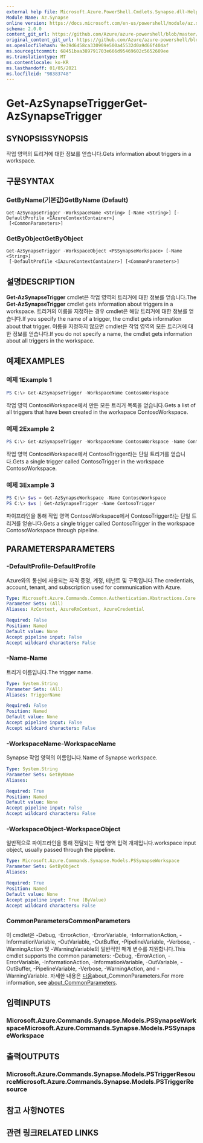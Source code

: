 ```yaml
---
external help file: Microsoft.Azure.PowerShell.Cmdlets.Synapse.dll-Help.xml
Module Name: Az.Synapse
online version: https://docs.microsoft.com/en-us/powershell/module/az.synapse/get-azsynapsetrigger
schema: 2.0.0
content_git_url: https://github.com/Azure/azure-powershell/blob/master/src/Synapse/Synapse/help/Get-AzSynapseTrigger.md
original_content_git_url: https://github.com/Azure/azure-powershell/blob/master/src/Synapse/Synapse/help/Get-AzSynapseTrigger.md
ms.openlocfilehash: 9e39d6458ca330909e500a45532d0a9d66f404af
ms.sourcegitcommit: 68451baa389791703e666d95469602c5652609ee
ms.translationtype: MT
ms.contentlocale: ko-KR
ms.lasthandoff: 01/05/2021
ms.locfileid: "98383748"
---
```

# <span data-ttu-id="e6f13-101">Get-AzSynapseTrigger</span><span class="sxs-lookup"><span data-stu-id="e6f13-101">Get-AzSynapseTrigger</span></span>

## <span data-ttu-id="e6f13-102">SYNOPSIS</span><span class="sxs-lookup"><span data-stu-id="e6f13-102">SYNOPSIS</span></span>
<span data-ttu-id="e6f13-103">작업 영역의 트리거에 대한 정보를 얻습니다.</span><span class="sxs-lookup"><span data-stu-id="e6f13-103">Gets information about triggers in a workspace.</span></span>

## <span data-ttu-id="e6f13-104">구문</span><span class="sxs-lookup"><span data-stu-id="e6f13-104">SYNTAX</span></span>

### <span data-ttu-id="e6f13-105">GetByName(기본값)</span><span class="sxs-lookup"><span data-stu-id="e6f13-105">GetByName (Default)</span></span>
```
Get-AzSynapseTrigger -WorkspaceName <String> [-Name <String>] [-DefaultProfile <IAzureContextContainer>]
 [<CommonParameters>]
```

### <span data-ttu-id="e6f13-106">GetByObject</span><span class="sxs-lookup"><span data-stu-id="e6f13-106">GetByObject</span></span>
```
Get-AzSynapseTrigger -WorkspaceObject <PSSynapseWorkspace> [-Name <String>]
 [-DefaultProfile <IAzureContextContainer>] [<CommonParameters>]
```

## <span data-ttu-id="e6f13-107">설명</span><span class="sxs-lookup"><span data-stu-id="e6f13-107">DESCRIPTION</span></span>
<span data-ttu-id="e6f13-108">**Get-AzSynapseTrigger** cmdlet은 작업 영역의 트리거에 대한 정보를 얻습니다.</span><span class="sxs-lookup"><span data-stu-id="e6f13-108">The **Get-AzSynapseTrigger** cmdlet gets information about triggers in a workspace.</span></span> <span data-ttu-id="e6f13-109">트리거의 이름을 지정하는 경우 cmdlet은 해당 트리거에 대한 정보를 얻습니다.</span><span class="sxs-lookup"><span data-stu-id="e6f13-109">If you specify the name of a trigger, the cmdlet gets information about that trigger.</span></span> <span data-ttu-id="e6f13-110">이름을 지정하지 않으면 cmdlet은 작업 영역의 모든 트리거에 대한 정보를 얻습니다.</span><span class="sxs-lookup"><span data-stu-id="e6f13-110">If you do not specify a name, the cmdlet gets information about all triggers in the workspace.</span></span>

## <span data-ttu-id="e6f13-111">예제</span><span class="sxs-lookup"><span data-stu-id="e6f13-111">EXAMPLES</span></span>

### <span data-ttu-id="e6f13-112">예제 1</span><span class="sxs-lookup"><span data-stu-id="e6f13-112">Example 1</span></span>
```powershell
PS C:\> Get-AzSynapseTrigger -WorkspaceName ContosoWorkspace
```

<span data-ttu-id="e6f13-113">작업 영역 ContosoWorkspace에서 만든 모든 트리거 목록을 얻습니다.</span><span class="sxs-lookup"><span data-stu-id="e6f13-113">Gets a list of all triggers that have been created in the workspace ContosoWorkspace.</span></span>

### <span data-ttu-id="e6f13-114">예제 2</span><span class="sxs-lookup"><span data-stu-id="e6f13-114">Example 2</span></span>
```powershell
PS C:\> Get-AzSynapseTrigger -WorkspaceName ContosoWorkspace -Name ContosoTrigger
```

<span data-ttu-id="e6f13-115">작업 영역 ContosoWorkspace에서 ContosoTrigger라는 단일 트리거를 얻습니다.</span><span class="sxs-lookup"><span data-stu-id="e6f13-115">Gets a single trigger called ContosoTrigger in the workspace ContosoWorkspace.</span></span>

### <span data-ttu-id="e6f13-116">예제 3</span><span class="sxs-lookup"><span data-stu-id="e6f13-116">Example 3</span></span>
```powershell
PS C:\> $ws = Get-AzSynapseWorkspace -Name ContosoWorkspace
PS C:\> $ws | Get-AzSynapseTrigger -Name ContosoTrigger
```

<span data-ttu-id="e6f13-117">파이프라인을 통해 작업 영역 ContosoWorkspace에서 ContosoTrigger라는 단일 트리거를 얻습니다.</span><span class="sxs-lookup"><span data-stu-id="e6f13-117">Gets a single trigger called ContosoTrigger in the workspace ContosoWorkspace through pipeline.</span></span>

## <span data-ttu-id="e6f13-118">PARAMETERS</span><span class="sxs-lookup"><span data-stu-id="e6f13-118">PARAMETERS</span></span>

### <span data-ttu-id="e6f13-119">-DefaultProfile</span><span class="sxs-lookup"><span data-stu-id="e6f13-119">-DefaultProfile</span></span>
<span data-ttu-id="e6f13-120">Azure와의 통신에 사용되는 자격 증명, 계정, 테넌트 및 구독입니다.</span><span class="sxs-lookup"><span data-stu-id="e6f13-120">The credentials, account, tenant, and subscription used for communication with Azure.</span></span>

```yaml
Type: Microsoft.Azure.Commands.Common.Authentication.Abstractions.Core.IAzureContextContainer
Parameter Sets: (All)
Aliases: AzContext, AzureRmContext, AzureCredential

Required: False
Position: Named
Default value: None
Accept pipeline input: False
Accept wildcard characters: False
```

### <span data-ttu-id="e6f13-121">-Name</span><span class="sxs-lookup"><span data-stu-id="e6f13-121">-Name</span></span>
<span data-ttu-id="e6f13-122">트리거 이름입니다.</span><span class="sxs-lookup"><span data-stu-id="e6f13-122">The trigger name.</span></span>

```yaml
Type: System.String
Parameter Sets: (All)
Aliases: TriggerName

Required: False
Position: Named
Default value: None
Accept pipeline input: False
Accept wildcard characters: False
```

### <span data-ttu-id="e6f13-123">-WorkspaceName</span><span class="sxs-lookup"><span data-stu-id="e6f13-123">-WorkspaceName</span></span>
<span data-ttu-id="e6f13-124">Synapse 작업 영역의 이름입니다.</span><span class="sxs-lookup"><span data-stu-id="e6f13-124">Name of Synapse workspace.</span></span>

```yaml
Type: System.String
Parameter Sets: GetByName
Aliases:

Required: True
Position: Named
Default value: None
Accept pipeline input: False
Accept wildcard characters: False
```

### <span data-ttu-id="e6f13-125">-WorkspaceObject</span><span class="sxs-lookup"><span data-stu-id="e6f13-125">-WorkspaceObject</span></span>
<span data-ttu-id="e6f13-126">일반적으로 파이프라인을 통해 전달되는 작업 영역 입력 개체입니다.</span><span class="sxs-lookup"><span data-stu-id="e6f13-126">workspace input object, usually passed through the pipeline.</span></span>

```yaml
Type: Microsoft.Azure.Commands.Synapse.Models.PSSynapseWorkspace
Parameter Sets: GetByObject
Aliases:

Required: True
Position: Named
Default value: None
Accept pipeline input: True (ByValue)
Accept wildcard characters: False
```

### <span data-ttu-id="e6f13-127">CommonParameters</span><span class="sxs-lookup"><span data-stu-id="e6f13-127">CommonParameters</span></span>
<span data-ttu-id="e6f13-128">이 cmdlet은 -Debug, -ErrorAction, -ErrorVariable, -InformationAction, -InformationVariable, -OutVariable, -OutBuffer, -PipelineVariable, -Verbose, -WarningAction 및 -WarningVariable의 일반적인 매개 변수를 지원합니다.</span><span class="sxs-lookup"><span data-stu-id="e6f13-128">This cmdlet supports the common parameters: -Debug, -ErrorAction, -ErrorVariable, -InformationAction, -InformationVariable, -OutVariable, -OutBuffer, -PipelineVariable, -Verbose, -WarningAction, and -WarningVariable.</span></span> <span data-ttu-id="e6f13-129">자세한 내용은 [다음](http://go.microsoft.com/fwlink/?LinkID=113216)about_CommonParameters.</span><span class="sxs-lookup"><span data-stu-id="e6f13-129">For more information, see [about_CommonParameters](http://go.microsoft.com/fwlink/?LinkID=113216).</span></span>

## <span data-ttu-id="e6f13-130">입력</span><span class="sxs-lookup"><span data-stu-id="e6f13-130">INPUTS</span></span>

### <span data-ttu-id="e6f13-131">Microsoft.Azure.Commands.Synapse.Models.PSSynapseWorkspace</span><span class="sxs-lookup"><span data-stu-id="e6f13-131">Microsoft.Azure.Commands.Synapse.Models.PSSynapseWorkspace</span></span>

## <span data-ttu-id="e6f13-132">출력</span><span class="sxs-lookup"><span data-stu-id="e6f13-132">OUTPUTS</span></span>

### <span data-ttu-id="e6f13-133">Microsoft.Azure.Commands.Synapse.Models.PSTriggerResource</span><span class="sxs-lookup"><span data-stu-id="e6f13-133">Microsoft.Azure.Commands.Synapse.Models.PSTriggerResource</span></span>

## <span data-ttu-id="e6f13-134">참고 사항</span><span class="sxs-lookup"><span data-stu-id="e6f13-134">NOTES</span></span>

## <span data-ttu-id="e6f13-135">관련 링크</span><span class="sxs-lookup"><span data-stu-id="e6f13-135">RELATED LINKS</span></span>
